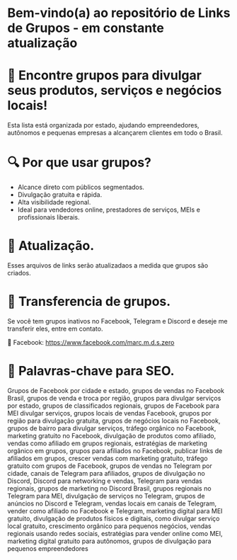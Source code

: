 # Bem-vindo(a) ao repositório de Links de Grupos - em constante atualização

# 📢 Encontre grupos para divulgar seus produtos, serviços e negócios locais!

Esta lista está organizada por estado, ajudando empreendedores, autônomos e pequenas empresas a alcançarem clientes em todo o Brasil.

# 🔍 Por que usar grupos?

- Alcance direto com públicos segmentados.
- Divulgação gratuita e rápida.
- Alta visibilidade regional.
- Ideal para vendedores online, prestadores de serviços, MEIs e profissionais liberais.

# 🤝 Atualização.

Esses arquivos de links serão atualizadaos a medida que grupos são criados.

# 🤝 Transferencia de grupos.

Se você tem grupos inativos no Facebook, Telegram e Discord e deseje me transferir eles, entre em contato.

💬 Facebook: https://www.facebook.com/marc.m.d.s.zero

# 🧩 Palavras-chave para SEO.

Grupos de Facebook por cidade e estado, grupos de vendas no Facebook Brasil, grupos de venda e troca por região, grupos para divulgar serviços por estado, grupos de classificados regionais, grupos de Facebook para MEI divulgar serviços, grupos locais de vendas Facebook, grupos por região para divulgação gratuita, grupos de negócios locais no Facebook, grupos de bairro para divulgar serviços, tráfego orgânico no Facebook, marketing gratuito no Facebook, divulgação de produtos como afiliado, vendas como afiliado em grupos regionais, estratégias de marketing orgânico em grupos, grupos para afiliados no Facebook, publicar links de afiliados em grupos, crescer vendas com marketing gratuito, tráfego gratuito com grupos de Facebook, grupos de vendas no Telegram por cidade, canais de Telegram para afiliados, grupos de divulgação no Discord, Discord para networking e vendas, Telegram para vendas regionais, grupos de marketing no Discord Brasil, grupos regionais no Telegram para MEI, divulgação de serviços no Telegram, grupos de anúncios no Discord e Telegram, vendas locais em canais de Telegram, vender como afiliado no Facebook e Telegram, marketing digital para MEI gratuito, divulgação de produtos físicos e digitais, como divulgar serviço local gratuito, crescimento orgânico para pequenos negócios, vendas regionais usando redes sociais, estratégias para vender online como MEI, marketing digital gratuito para autônomos, grupos de divulgação para pequenos empreendedores
